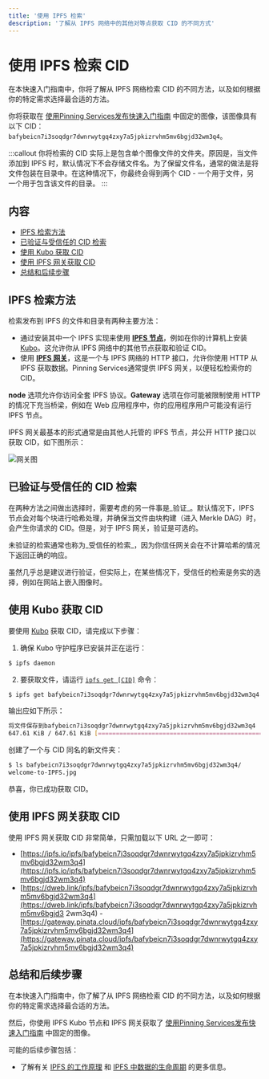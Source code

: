 ```yaml
---
title: '使用 IPFS 检索'
description: '了解从 IPFS 网络中的其他对等点获取 CID 的不同方式'
---
```


# 使用 IPFS 检索 CID

在本快速入门指南中，你将了解从 IPFS 网络检索 CID 的不同方法，以及如何根据你的特定需求选择最合适的方法。

你将获取在 [使用Pinning Services发布快速入门指南](./publish.md) 中固定的图像，该图像具有以下 CID：`bafybeicn7i3soqdgr7dwnrwytgq4zxy7a5jpkizrvhm5mv6bgjd32wm3q4`。

:::callout
你将检索的 CID 实际上是包含单个图像文件的文件夹。原因是，当文件添加到 IPFS 时，默认情况下不会存储文件名。为了保留文件名，通常的做法是将文件包装在目录中。在这种情况下，你最终会得到两个 CID - 一个用于文件，另一个用于包含该文件的目录。
:::

## 内容 <!-- 从 toc 中省略 -->

- [IPFS 检索方法](#ipfs-retrieval-methods)
- [已验证与受信任的 CID 检索](#verified-vs-trusted-cid-retrieval)
- [使用 Kubo 获取 CID](#fetching-the-cid-with-kubo)
- [使用 IPFS 网关获取 CID](#fetching-the-cid-with-an-ipfs-gateway)
- [总结和后续步骤](#summary-and-next-steps)

## IPFS 检索方法

检索发布到 IPFS 的文件和目录有两种主要方法：

- 通过安装其中一个 IPFS 实现来使用 [**IPFS 节点**](../concepts/nodes.md)，例如在你的计算机上安装 [Kubo](../concepts/nodes.md#kubo)。这允许你从 IPFS 网络中的其他节点获取和验证 CID。
- 使用 [**IPFS 网关**](../concepts/ipfs-gateway.md)，这是一个与 IPFS 网络的 HTTP 接口，允许你使用 HTTP 从 IPFS 获取数据。Pinning Services通常提供 IPFS 网关，以便轻松检索你的 CID。

**node** 选项允许你访问全套 IPFS 协议。**Gateway** 选项在你可能被限制使用 HTTP 的情况下充当桥梁，例如在 Web 应用程序中，你的应用程序用户可能没有运行 IPFS 节点。

IPFS 网关最基本的形式通常是由其他人托管的 IPFS 节点，并公开 HTTP 接口以获取 CID，如下图所示：

![网关图](./images/gateway.png)

## 已验证与受信任的 CID 检索

在两种方法之间做出选择时，需要考虑的另一件事是_验证_。默认情况下，IPFS 节点会对每个块进行哈希处理，并确保当文件由块构建（进入 Merkle DAG）时，会产生你请求的 CID。但是，对于 IPFS 网关，验证是可选的。

未验证的检索通常也称为_受信任的检索_，因为你信任网关会在不计算哈希的情况下返回正确的响应。

虽然几乎总是建议进行验证，但实际上，在某些情况下，受信任的检索是务实的选择，例如在网站上嵌入图像时。

## 使用 Kubo 获取 CID

要使用 [Kubo](../install/command-line.md) 获取 CID，请完成以下步骤：

1. 确保 Kubo 守护程序已安装并正在运行：

```bash
$ ipfs daemon
```

2. 要获取文件，请运行 [`ipfs get [CID]`](../reference/kubo/cli.md#ipfs-get) 命令：

```bash
$ ipfs get bafybeicn7i3soqdgr7dwnrwytgq4zxy7a5jpkizrvhm5mv6bgjd32wm3q4
```

输出应如下所示：

```bash
将文件保存到bafybeicn7i3soqdgr7dwnrwytgq4zxy7a5jpkizrvhm5mv6bgjd32wm3q4
647.61 KiB / 647.61 KiB [==============================================================================================================================] 100.00% 0s
```

创建了一个与 CID 同名的新文件夹：

```bash
$ ls bafybeicn7i3soqdgr7dwnrwytgq4zxy7a5jpkizrvhm5mv6bgjd32wm3q4/
welcome-to-IPFS.jpg
```

恭喜，你已成功获取 CID。

## 使用 IPFS 网关获取 CID

使用 IPFS 网关获取 CID 非常简单，只需加载以下 URL 之一即可：

- [https://ipfs.io/ipfs/bafybeicn7i3soqdgr7dwnrwytgq4zxy7a5jpkizrvhm5mv6bgjd32wm3q4](https://ipfs.io/ipfs/bafybeicn7i3soqdgr7dwnrwytgq4zxy7a5jpkizrvhm5mv6bgjd32wm3q4)
- [https://dweb.link/ipfs/bafybeicn7i3soqdgr7dwnrwytgq4zxy7a5jpkizrvhm5mv6bgjd32wm3q4](https://dweb.link/ipfs/bafybeicn7i3soqdgr7dwnrwytgq4zxy7a5jpkizrvhm5mv6bgjd3 2wm3q4) - [https://gateway.pinata.cloud/ipfs/bafybeicn7i3soqdgr7dwnrwytgq4zxy7a5jpkizrvhm5mv6bgjd32wm3q4](https://gateway.pinata.cloud/ipfs/bafybeicn7i3soqdgr7dwnrwytgq4zxy7a5jpkizrvhm5mv6bgjd32wm3q4)

## 总结和后续步骤

在本快速入门指南中，你了解了从 IPFS 网络检索 CID 的不同方法，以及如何根据你的特定需求选择最合适的方法。

然后，你使用 IPFS Kubo 节点和 IPFS 网关获取了 [使用Pinning Services发布快速入门指南](./publish.md) 中固定的图像。

可能的后续步骤包括：

- 了解有关 [IPFS 的工作原理](../concepts/how-ipfs-works.md) 和 [IPFS 中数据的生命周期](../concepts/lifecycle.md) 的更多信息。